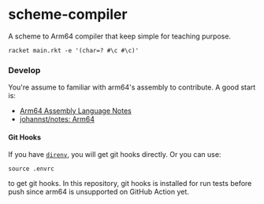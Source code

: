 # scheme-compiler

A scheme to Arm64 compiler that keep simple for teaching purpose.

```shell
racket main.rkt -e '(char=? #\c #\c)'
```

### Develop

You're assume to familiar with arm64's assembly to contribute. A good start is:

- [Arm64 Assembly Language Notes](https://cit.dixie.edu/cs/2810/arm64-assembly.html)
- [johannst/notes: Arm64](https://johannst.github.io/notes/arch/arm64.html)

#### Git Hooks

If you have [`direnv`](https://direnv.net/), you will get git hooks directly. Or you can use:

```shell
source .envrc
```

to get git hooks. In this repository, git hooks is installed for run tests before push since arm64 is unsupported on GitHub Action yet.
